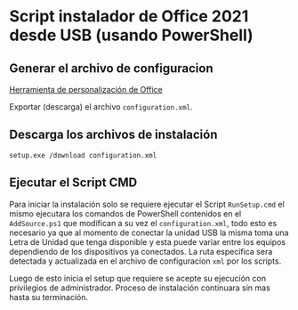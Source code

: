 # Script instalador de Office 2021 desde USB (usando PowerShell)

## Generar el archivo de configuracion
[Herramienta de personalización de Office](https://config.office.com/deploymentsettings)

Exportar (descarga) el archivo `configuration.xml`.

## Descarga los archivos de instalación
```
setup.exe /download configuration.xml
```

## Ejecutar el Script CMD
Para iniciar la instalación solo se requiere ejecutar el Script `RunSetup.cmd` el mismo ejecutara los comandos de PowerShell contenidos en el `AddSource.ps1` que modifican a su vez el `configuration.xml`, todo esto es necesario ya que al momento de conectar la unidad USB la misma toma una Letra de Unidad que tenga disponible y esta puede variar entre los equipos dependiendo de los dispositivos ya conectados. La ruta especifica sera detectada y actualizada en el archivo de configuracion `xml` por los scripts.

Luego de esto inicia el setup que requiere se acepte su ejecución con privilegios de administrador. Proceso de instalación continuara sin mas hasta su terminación.
